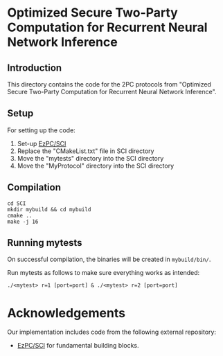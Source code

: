 # Optimized Secure Two-Party Computation for Recurrent Neural Network Inference
## Introduction
This directory contains the code for the 2PC protocols from "Optimized Secure Two-Party Computation for Recurrent Neural Network Inference".

## Setup
For setting up the code:
1. Set-up [EzPC/SCI](https://github.com/mpc-msri/EzPC/tree/master/SCI)
2. Replace the "CMakeList.txt" file in SCI directory
3. Move the "mytests" directory into the SCI directory
4. Move the "MyProtocol" directory into the SCI directory

## Compilation
```
cd SCI
mkdir mybuild && cd mybuild
cmake ..
make -j 16
```

## Running mytests
On successful compilation, the binaries will be created in `mybuild/bin/`.

Run mytests as follows to make sure everything works as intended:

`./<mytest> r=1 [port=port] & ./<mytest> r=2 [port=port]`

# Acknowledgements
Our implementation includes code from the following external repository:
 - [EzPC/SCI]([https://github.com/emp-toolkit/emp-tool/tree/c44566f40690d2f499aba4660f80223dc238eb03/emp-tool](https://github.com/mpc-msri/EzPC/tree/master/SCI)) for 
fundamental building blocks.
